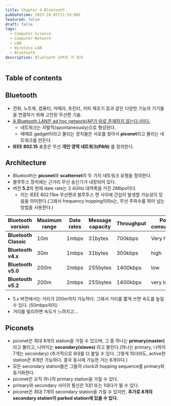 ```yaml
---
title: Chapter 4 Bluetooth
pubDatetime: 2023-10-05T11:59:00Z
featured: false
draft: false
tags:
  - Computer-Science
  - Computer-Network
  - LAN
  - Wireless-LAN
  - Bluetooth
description: Bluetooth 공부한 거 정리
---
```


## Table of contents

## Bluetooth

- 전화, 노트북, 컴퓨터, 카메라, 프린터, 커피 제조기 등과 같은 다양한 기능의 기기들을 연결하기 위해 고안된 무선랜 기술.
- <u>A Bluetooth LAN은 ad hoc network(AP가 따로 존재하지 않는다.)이다.</u>
  - 네트워크는 자발적(spontaneously)으로 형성된다.
  - 때때로 gadget이라고 불리는 장치들은 서로를 찾아서 **piconet**라고 불리는 네트워크를 만든다.
- **IEEE 802.15** 표준은 무선 **개인 영역 네트워크(PAN)** 를 정의한다.

## Architecture

- Bluetooth는 **piconet**와 **scatternet**의 두 가지 네트워크 유형을 정의한다.
- 블루투스 장치에는 근거리 무선 송신기가 내장되어 있다.
- 버전 **5.2**의 현재 date rate는 $2.4GHz$ 대역폭을 가진 $2Mbps$이다.
  - 이는 IEEE 802.11be 무선랜과 블루투스 랜 사이에 간섭이 발생할 가능성이 있음을 의미한다.(그래서 frequency hopping이라s는, 무선 주파수를 뛰어 넘는 방법을 사용한다.)

| Bluetooth version     | Maximum range | Date rates | Message capacity | Throughput | Power consumption |
| --------------------- | ------------- | ---------- | ---------------- | ---------- | ----------------- |
| **Bluetooth Classic** | 10m           | 1mbps      | 31bytes          | 700kbps    | Very high         |
| **Bluetooth v4.x**    | 30m           | 1mbps      | 31bytes          | 300kbps    | high              |
| **Bluetooth v5.0**    | 200m          | 2mbps      | 255bytes         | 1400kbps   | low               |
| **Bluetooth v5.2**    | 200m          | 2mbps      | 255bytes         | 1400kbps   | very low          |

- 5.x 버전에서는 거리가 200m까지 가능하다. 그래서 거리를 짧게 쓰면 속도를 높일 수 있다. ($50mbps$까지)
- 거리를 멀리하면 속도가 느려지고...

## Piconets

- piconet은 최대 8개의 station을 가질 수 있으며, 그 중 하나는 **primary(master)** 라고 불리고, 나머지는 **secondary(slaves)** 라고 불린다.(하나는 primary, 나머지 7개는 secondary) (추가적으로 8대를 더 붙일 수 있다. 그렇게 하더라도, active한 station은 8개만 가능하다. 결국 동시에 가능한 거는 8개이다.)
- 모든 secondary station들은 그들의 clock과 hopping sequence를 primary와 동기화한다.
- piconet은 오직 하나의 primary station을 가질 수 있다.
- primary와 secondary 사이의 통신은 1대1 또는 1대다가 될 수 있다.
- piconet은 최대 7개의 secondary station을 가질 수 있지만, **추가로 8개의 secondary station이 parked station에 있을 수 있다.**

